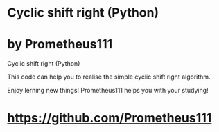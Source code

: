 # Cyclic shift right (Python)
# by Prometheus111
Cyclic shift right (Python)

This code can help you to realise the simple cyclic shift right algorithm.

Enjoy lerning new things! Prometheus111 helps you with your studying!
# https://github.com/Prometheus111 
